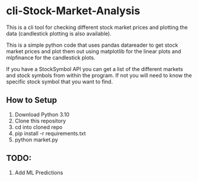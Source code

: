 # cli-Stock-Market-Analysis
This is a cli tool for checking different stock market prices and plotting the data (candlestick plotting is also available).

This is a simple python code that uses pandas datareader to get stock market prices and plot them out using matplotlib for the linear plots and mlpfinance for the candlestick plots.

If you have a StockSymbol API you can get a list of the different markets and stock symbols from within the program. If not you will need to know the specific stock symbol that you want to find.

## How to Setup
1. Download Python 3.10
2. Clone this repository
3. cd into cloned repo
4. pip install -r requirements.txt
5. python market.py

## TODO:
1. Add ML Predictions